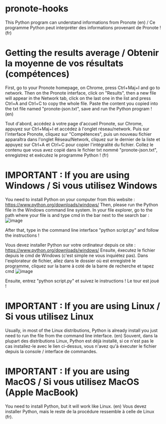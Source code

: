 # pronote-hooks
This Python program can understand informations from Pronote (en) / Ce programme Python peut interpréter des informations provenant de Pronote ! (fr) 

# Getting the results average / Obtenir la moyenne de vos résultats (compétences)
First, go to your Pronote homepage, on Chrome, press Ctrl+Maj+I and go to network. Then on the Pronote interface, click on "Results", then a new file will appear in the Network tab, click on the last one in the list and press Ctrl+A and Ctrl+C to copy the whole file. Paste the content you copied into the txt file named "pronote-json.txt", save and run the Python program ! (en)

Tout d'abord, accédez à votre page d'accueil Pronote, sur Chrome, appuyez sur Ctrl+Maj+I et accédez à l'onglet réseau/network. Puis sur l'interface Pronote, cliquez sur "Compétences", puis un nouveau fichier apparaîtra dans l'onglet Réseau/Network, cliquez sur le dernier de la liste et appuyez sur Ctrl+A et Ctrl+C pour copier l'intégralité du fichier. Collez le contenu que vous avez copié dans le fichier txt nommé "pronote-json.txt", enregistrez et exécutez le programme Python ! (fr)

# IMPORTANT : If you are using Windows / Si vous utilisez Windows
You need to install Python on your computer from this website : https://www.python.org/downloads/windows/
Then, please run the Python file in the Windows command line system. In your file explorer, go to the path where your file is and type cmd in the bar next to the search bar : ![image](https://user-images.githubusercontent.com/48087147/124634752-fdcd3480-de86-11eb-8d93-426920e08b44.png)

After that, type in the command line interface "python script.py" and follow the instructions !

Vous devez installer Python sur votre ordinateur depuis ce site : https://www.python.org/downloads/windows/
Ensuite, éxecutez le fichier depuis le cmd de Windows (c'est simple ne vous inquiétez pas). Dans l'explorateur de fichier, allez dans le dossier où est enregistré le programme, cliquez sur la barre à coté de la barre de recherche et tapez cmd
![image](https://user-images.githubusercontent.com/48087147/124635132-60becb80-de87-11eb-9456-e0312341adee.png)

Ensuite, entrez "python script.py" et suivez le instructions ! Le tour est joué !

# IMPORTANT : If you are using Linux / Si vous utilisez Linux
Usually, in most of the Linux distributions, Python is already install you just need to run the file from the command line interface. (en)
Souvent, dans la plupart des distributions Linux, Python est déjà installé, si ce n'est pas le cas installez-le avec le lien ci-dessus, vous n'avez qu'à éxecuter le fichier depuis la console / interface de commandes.

# IMPORTANT : If you are using MacOS / Si vous utilisez MacOS (Apple MacBook)
You need to install Python, but it will work like Linux. (en)
Vous devez installer Python, mais le reste de la procédure ressemble à celle de Linux (fr).
